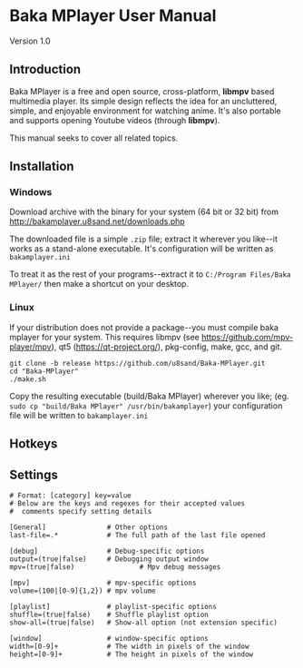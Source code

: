 # Baka MPlayer User Manual
Version 1.0

## Introduction

Baka MPlayer is a free and open source, cross-platform, **libmpv** based multimedia player.
Its simple design reflects the idea for an uncluttered, simple, and enjoyable environment for watching anime.
It's also portable and supports opening Youtube videos (through **libmpv**).

This manual seeks to cover all related topics.

## Installation

### Windows

Download archive with the binary for your system (64 bit or 32 bit) from
http://bakamplayer.u8sand.net/downloads.php

The downloaded file is a simple `.zip` file; extract it wherever you like--it works as a stand-alone executable. It's configuration will be written as `bakamplayer.ini`

To treat it as the rest of your programs--extract it to `C:/Program Files/Baka MPlayer/` then make a shortcut on your desktop.

### Linux

If your distribution does not provide a package--you must compile baka mplayer for your system. This requires libmpv (see https://github.com/mpv-player/mpv), qt5 (https://qt-project.org/), pkg-config, make, gcc, and git.

	git clone -b release https://github.com/u8sand/Baka-MPlayer.git
	cd "Baka-MPlayer"
	./make.sh
	
Copy the resulting executable (build/Baka MPlayer) wherever you like; (eg. `sudo cp "build/Baka MPlayer" /usr/bin/bakamplayer`) your configuration file will be written to `bakamplayer.ini`

## Hotkeys


## Settings

	# Format: [category] key=value
	# Below are the keys and regexes for their accepted values
	#  comments specify setting details
	
	[General]               # Other options
	last-file=.*            # The full path of the last file opened
	
	[debug]                 # Debug-specific options
	output=(true|false)     # Debugging output window
	mpv=(true|false)				# Mpv debug messages

	[mpv]                   # mpv-specific options
	volume=(100|[0-9]{1,2}) # mpv volume
	
	[playlist]              # playlist-specific options
	shuffle=(true|false)    # Shuffle playlist option
	show-all=(true|false)   # Show-all option (not extension specific)
	
	[window]                # window-specific options
	width=[0-9]+            # The width in pixels of the window
	height=[0-9]+           # The height in pixels of the window
	